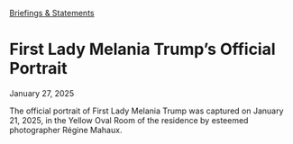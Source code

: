 [Briefings &amp; Statements](https://www.whitehouse.gov/briefings-statements/)

# 					First Lady Melania Trump’s Official Portrait				

January 27, 2025

The official portrait of First Lady Melania Trump was captured on January 21, 2025, in the Yellow Oval Room of the residence by esteemed photographer Régine Mahaux.
